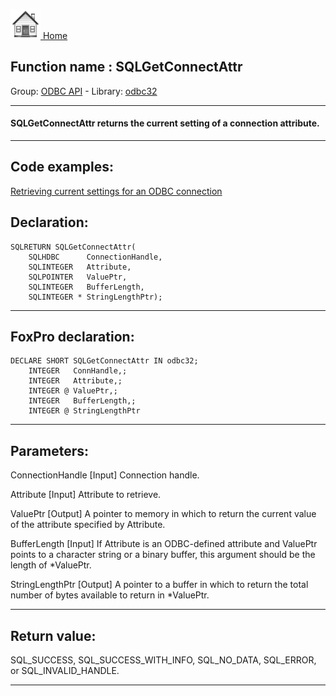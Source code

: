 [<img src="../../images/home.png"> Home ](https://github.com/VFPX/Win32API)  

## Function name : SQLGetConnectAttr
Group: [ODBC API](../../functions_group.md#ODBC_API)  -  Library: [odbc32](../../Libraries.md#odbc32)  
***  


#### SQLGetConnectAttr returns the current setting of a connection attribute.
***  


## Code examples:
[Retrieving current settings for an ODBC connection](../../samples/sample_292.md)  

## Declaration:
```foxpro  
SQLRETURN SQLGetConnectAttr(
	SQLHDBC      ConnectionHandle,
	SQLINTEGER   Attribute,
	SQLPOINTER   ValuePtr,
	SQLINTEGER   BufferLength,
	SQLINTEGER * StringLengthPtr);  
```  
***  


## FoxPro declaration:
```foxpro  
DECLARE SHORT SQLGetConnectAttr IN odbc32;
	INTEGER   ConnHandle,;
	INTEGER   Attribute,;
	INTEGER @ ValuePtr,;
	INTEGER   BufferLength,;
	INTEGER @ StringLengthPtr  
```  
***  


## Parameters:
ConnectionHandle 
[Input]
Connection handle. 

Attribute 
[Input]
Attribute to retrieve. 

ValuePtr 
[Output]
A pointer to memory in which to return the current value of the attribute specified by Attribute. 

BufferLength 
[Input]
If Attribute is an ODBC-defined attribute and ValuePtr points to a character string or a binary buffer, this argument should be the length of *ValuePtr. 

StringLengthPtr 
[Output]
A pointer to a buffer in which to return the total number of bytes available to return in *ValuePtr.   
***  


## Return value:
SQL_SUCCESS, SQL_SUCCESS_WITH_INFO, SQL_NO_DATA, SQL_ERROR, or SQL_INVALID_HANDLE.  
***  

